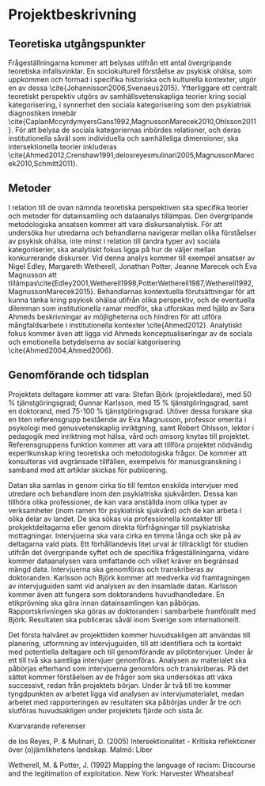 # Projektbeskrivning


## Teoretiska utgångspunkter
Frågeställningarna kommer att belysas utifrån ett antal övergripande teoretiska infallsvinklar. En sociokulturell förståelse av psykisk ohälsa, som uppkommen och formad i specifika historiska och kulturella kontexter, utgör en av dessa \cite{Johannisson2006,Svenaeus2015}. Ytterliggare ett centralt teoretiskt perspektiv utgörs av samhällsvetenskapliga teorier kring social kategorisering, i synnerhet den sociala kategorisering som den psykiatrisk diagnostiken innebär  \cite{CaplanMccyrdymyersGans1992,MagnussonMarecek2010,Ohlsson2011}. För att belysa de sociala kategoriernas inbördes relationer, och deras institutionella såväl som individuella och samhälleliga dimensioner, ska intersektionella teorier inkluderas \cite{Ahmed2012,Crenshaw1991,delosreyesmulinari2005,MagnussonMarecek2010,Schmitt2011}.

## Metoder 
I relation till de ovan nämnda teoretiska perspektiven ska specifika teorier och metoder för datainsamling och dataanalys tillämpas. Den övergripande metodologiska ansatsen kommer att vara diskursanalytisk. För att undersöka hur utredarna och behandlarna navigerar mellan olika förståelser av psykisk ohälsa, inte minst i relation till (andra typer av) sociala kategoriserier, ska analytiskt fokus ligga på hur de väljer mellan konkurrerande diskurser. Vid denna analys kommer till exempel ansatser av Nigel Edley, Margareth Wetherell, Jonathan Potter, Jeanne Marecek och Eva Magnusson att tillämpas\cite{Edley2001,Wetherell1998,PotterWetherell1987,Wetherell1992,MagnussonMarecek2015}. Behandlarnas kontextuella förutsättningar för att kunna tänka kring psykisk ohälsa utifrån olika perspektiv, och de eventuella dilemman som institutionella ramar medför, ska utforskas med hjälp av Sara Ahmeds beskrivningar av möjligheterna och hindren för att utföra mångfaldsarbete i institutionella kontexter \cite{Ahmed2012}. Analytiskt fokus kommer även att ligga vid Ahmeds konceptualiseringar av de sociala och emotionella betydelserna av social katgorisering \cite{Ahmed2004,Ahmed2006}. 

## Genomförande och tidsplan
Projektets deltagare kommer att vara: Stefan Björk (projektledare), med 50 % tjänstgöringsgrad; Gunnar Karlsson, med 15 % tjänstgöringsgrad, samt en doktorand, med 75-100 % tjänstgöringsgrad. Utöver dessa forskare ska en liten referensgrupp bestående av Eva Magnusson, professor emerita i psykologi med genusvetenskaplig inriktgning, samt Robert Ohlsson, lektor i pedagogik med inriktning mot hälsa, vård och omsorg knytas till projektet. Referensgruppens funktion kommer att vara att tillföra projektet nödvändig expertkunskap kring teoretiska och metodologiska frågor. De kommer att konsulteras vid avgränsade tillfällen, exempelvis för manusgranskning i samband med att artiklar skickas för publicering. 

Datan ska samlas in genom cirka tio till femton enskilda intervjuer med utredare och behandlare inom den psykiatriska sjukvården. Dessa kan tillhöra olika professioner, de kan vara anställda inom olika typer av verksamheter (inom ramen för psykiatrisk sjukvård) och de kan arbeta i olika delar av landet. De ska sökas via professionella kontakter till prokjektdeltagarna eller genom direkta förfrågningar till psykiatriska mottagningar. Intervjuerna ska vara cirka en timma långa och ske på av deltagarna vald plats. Ett förhållandevis litet urval är tillräckligt för studien utifrån det övergripande syftet och de specifika frågeställningarna, vidare kommer dataanalysen vara omfattande och vilket kräver en begränsad mängd data. Intervjuerna ska genomföras och transkriberas av doktoranden. Karlsson och Björk kommer att medverka vid framtagningen av intervjuguiden samt vid analysen av den insamlade datan. Karlsson kommer även att fungera som doktorandens huvudhandledare. En etikprövning ska göra innan datainsamlingen kan påbörjas. Rapportskrivningen ska göras av doktoranden i sambarbete framförallt med Björk. Resultaten ska publiceras såväl inom Sverige som internationellt. 

Det första halvåret av projekttiden kommer huvudsakligen att användas till planering, utformning av intervjuguiden, till att identifiera och ta kontakt med potentiella deltagare och till genomförande av pilotintervjuer. Under år ett till två ska samtliga intervjuer genomföras. Analysen av materialet ska påbörjas efterhand som intervjuerna genomförs och transkriberas. På det sättet kommer förståelsen av de frågor som ska undersökas att växa successivt, redan från projektets början. Under år två till tre kommer tyngdpunkten av arbetet ligga vid analysen av intervjumaterialet, medan arbetet med rapporteringen av resultaten ska påbörjas under år tre och slutföras huvudsakligen under projektets fjärde och sista år. 

Kvarvarande referenser

de los Reyes, P. & Mulinari, D. (2005) Intersektionalitet - Kritiska reflektioner över (o)jämlikhetens landskap. Malmö: Liber

Wetherell, M. & Potter, J. (1992) Mapping the language of racism: Discourse and the legitimation of exploitation. New York: Harvester Wheatsheaf 

